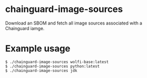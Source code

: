 # chainguard-image-sources
Download an SBOM and fetch all image sources associated with a Chainguard iamge.

# Example usage

```
$ ./chainguard-image-sources wolfi-base:latest
$ ./chainguard-image-sources python:latest
$ ./chainguard-image-sources jdk
```
